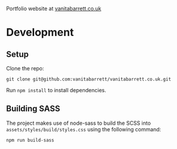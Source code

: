 Portfolio website at [vanitabarrett.co.uk](https://vanitabarrett.co.uk)

# Development
## Setup
Clone the repo:

```git clone git@github.com:vanitabarrett/vanitabarrett.co.uk.git```

Run `npm install` to install dependencies.

## Building SASS
The project makes use of node-sass to build the SCSS into `assets/styles/build/styles.css` using the following command:

```npm run build-sass```
